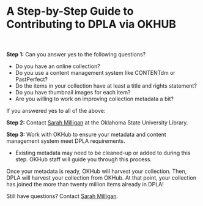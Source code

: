 # A Step-by-Step Guide to Contributing to DPLA via OKHUB<br><br>

**Step 1:** Can you answer yes to the following questions?

- Do you have an online collection?
- Do you use a content management system like CONTENTdm or PastPerfect?
- Do the items in your collection have at least a title and rights statement?
- Do you have thumbnail images for each item?
- Are you willing to work on improving collection metadata a bit?

If you answered yes to all of the above:

**Step 2:** Contact [Sarah Milligan](mailto:sarah.milligan@okstate.edu) at the Oklahoma State University Library.

**Step 3:** Work with OKHub to ensure your metadata and content management system meet DPLA requirements.

- Existing metadata may need to be cleaned-up or added to during this step. OKHub staff will guide you through this process.

Once your metadata is ready, OKHub will harvest your collection. Then, DPLA will harvest your collection from OKHub. At that point, your collection has joined the more than twenty million items already in DPLA!

Still have questions? Contact [Sarah Milligan](mailto:sarah.milligan@okstate.edu).




